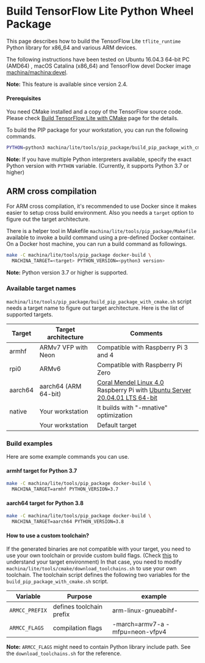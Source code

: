# Build TensorFlow Lite Python Wheel Package

This page describes how to build the TensorFlow Lite `tflite_runtime` Python
library for x86_64 and various ARM devices.

The following instructions have been tested on Ubuntu 16.04.3 64-bit PC (AMD64)
, macOS Catalina (x86_64) and TensorFlow devel Docker image
[machina/machina:devel](https://hub.docker.com/r/machina/machina/tags/).

**Note:** This feature is available since version 2.4.

#### Prerequisites

You need CMake installed and a copy of the TensorFlow source code. Please check
[Build TensorFlow Lite with CMake](https://www.machina.org/lite/guide/build_cmake)
page for the details.

To build the PIP package for your workstation, you can run the following
commands.

```sh
PYTHON=python3 machina/lite/tools/pip_package/build_pip_package_with_cmake.sh native
```

**Note:** If you have multiple Python interpreters available, specify the exact
Python version with `PYTHON` variable. (Currently, it supports Python 3.7 or
higher)

## ARM cross compilation

For ARM cross compilation, it's recommended to use Docker since it makes easier
to setup cross build environment. Also you needs a `target` option to figure out
the target architecture.

There is a helper tool in Makefile `machina/lite/tools/pip_package/Makefile`
available to invoke a build command using a pre-defined Docker container. On a
Docker host machine, you can run a build command as followings.

```sh
make -C machina/lite/tools/pip_package docker-build \
  MACHINA_TARGET=<target> PYTHON_VERSION=<python3 version>
```

**Note:** Python version 3.7 or higher is supported.

### Available target names

`machina/lite/tools/pip_package/build_pip_package_with_cmake.sh` script needs
a target name to figure out target architecture. Here is the list of supported
targets.

Target    | Target architecture  | Comments
--------- | -------------------- | --------
armhf     | ARMv7 VFP with Neon  | Compatible with Raspberry Pi 3 and 4
rpi0      | ARMv6                | Compatible with Raspberry Pi Zero
aarch64   | aarch64 (ARM 64-bit) | [Coral Mendel Linux 4.0](https://coral.ai/) <br/> Raspberry Pi with [Ubuntu Server 20.04.01 LTS 64-bit](https://ubuntu.com/download/raspberry-pi)
native    | Your workstation     | It builds with "-mnative" optimization
<default> | Your workstation     | Default target

### Build examples

Here are some example commands you can use.

#### armhf target for Python 3.7

```sh
make -C machina/lite/tools/pip_package docker-build \
  MACHINA_TARGET=armhf PYTHON_VERSION=3.7
```

#### aarch64 target for Python 3.8

```sh
make -C machina/lite/tools/pip_package docker-build \
  MACHINA_TARGET=aarch64 PYTHON_VERSION=3.8
```

#### How to use a custom toolchain?

If the generated binaries are not compatible with your target, you need to use
your own toolchain or provide custom build flags. (Check
[this](https://www.machina.org/lite/guide/build_cmake_arm#check_your_target_environment)
to understand your target environment) In that case, you need to modify
`machina/lite/tools/cmake/download_toolchains.sh` to use your own toolchain.
The toolchain script defines the following two variables for the
`build_pip_package_with_cmake.sh` script.

Variable       | Purpose                  | example
-------------- | ------------------------ | -------------------------------
`ARMCC_PREFIX` | defines toolchain prefix | arm-linux-gnueabihf-
`ARMCC_FLAGS`  | compilation flags        | -march=armv7-a -mfpu=neon-vfpv4

**Note:** `ARMCC_FLAGS` might need to contain Python library include path. See
the `download_toolchains.sh` for the reference.
